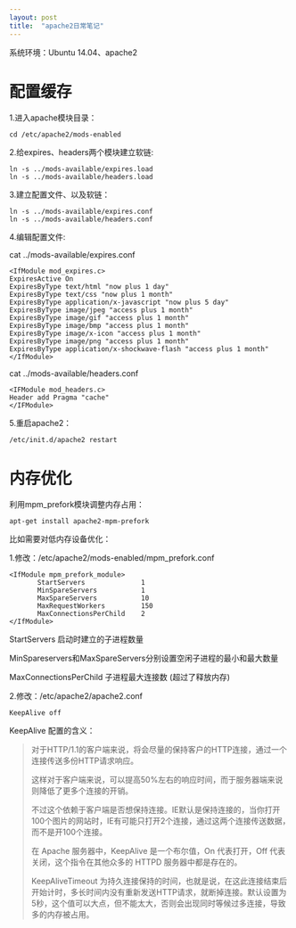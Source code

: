 ```yaml
---
layout: post
title:  "apache2日常笔记"
---
```


系统环境：Ubuntu 14.04、apache2

# 配置缓存

1.进入apache模块目录：

	cd /etc/apache2/mods-enabled

2.给expires、headers两个模块建立软链:

	ln -s ../mods-available/expires.load
	ln -s ../mods-available/headers.load

3.建立配置文件、以及软链：

	ln -s ../mods-available/expires.conf
	ln -s ../mods-available/headers.conf

4.编辑配置文件:

cat ../mods-available/expires.conf

	<IfModule mod_expires.c>
	ExpiresActive On  
	ExpiresByType text/html "now plus 1 day"  
	ExpiresByType text/css "now plus 1 month"  
	ExpiresByType application/x-javascript "now plus 5 day"  
	ExpiresByType image/jpeg "access plus 1 month"  
	ExpiresByType image/gif "access plus 1 month"  
	ExpiresByType image/bmp "access plus 1 month"  
	ExpiresByType image/x-icon "access plus 1 month"  
	ExpiresByType image/png "access plus 1 month"  
	ExpiresByType application/x-shockwave-flash "access plus 1 month"  
	</IfModule>

cat ../mods-available/headers.conf
	
	<IFModule mod_headers.c>
	Header add Pragma "cache"
	</IFModule>

5.重启apache2：

	/etc/init.d/apache2 restart

# 内存优化

利用mpm_prefork模块调整内存占用：

	apt-get install apache2-mpm-prefork

比如需要对低内存设备优化：

1.修改：/etc/apache2/mods-enabled/mpm_prefork.conf

	<IfModule mpm_prefork_module>
	       StartServers              1
	       MinSpareServers           1
	       MaxSpareServers           10
	       MaxRequestWorkers         150
	       MaxConnectionsPerChild    2
	</IfModule>

StartServers 启动时建立的子进程数量

MinSpareservers和MaxSpareServers分别设置空闲子进程的最小和最大数量

MaxConnectionsPerChild 子进程最大连接数 (超过了释放内存)

2.修改：/etc/apache2/apache2.conf

	KeepAlive off

KeepAlive 配置的含义：

> 对于HTTP/1.1的客户端来说，将会尽量的保持客户的HTTP连接，通过一个连接传送多份HTTP请求响应。
> 
> 这样对于客户端来说，可以提高50%左右的响应时间，而于服务器端来说则降低了更多个连接的开销。
> 
> 不过这个依赖于客户端是否想保持连接。IE默认是保持连接的，当你打开100个图片的网站时，IE有可能只打开2个连接，通过这两个连接传送数据，而不是开100个连接。
> 
> 在 Apache 服务器中，KeepAlive 是一个布尔值，On 代表打开，Off 代表关闭，这个指令在其他众多的 HTTPD 服务器中都是存在的。
> 
> KeepAliveTimeout 为持久连接保持的时间，也就是说，在这此连接结束后开始计时，多长时间内没有重新发送HTTP请求，就断掉连接。默认设置为5秒，这个值可以大点，但不能太大，否则会出现同时等候过多连接，导致多的内存被占用。